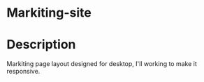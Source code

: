 # Markiting-site


# Description
Markiting page layout designed for desktop, I'll working to make it responsive.



